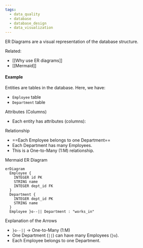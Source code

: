 ```yaml
---
tags:
  - data_quality
  - database
  - database_design
  - data_visualization
---
```

ER Diagrams are a visual representation of the database structure.

Related:
- [[Why use ER diagrams]]
- [[Mermaid]]
#### Example

Entities are tables in the database. Here, we have:

- `Employee` table
- `Department` table

Attributes (Columns)
- Each entity has attributes (columns):

Relationship
- ==Each Employee belongs to one Department==
- Each Department has many Employees.
- This is a One-to-Many (1:M) relationship.

Mermaid ER Diagram

```mermaid
erDiagram
  Employee {
    INTEGER id PK
    STRING name
    INTEGER dept_id FK
  }
  Department {
    INTEGER dept_id PK
    STRING name
  }
  Employee }o--|| Department : "works_in"
```

Explanation of the Arrows

- `}o--||` → One-to-Many (1:M)
- One Department (`||`) can have many Employees (`}o`).
- Each Employee belongs to one Department.
